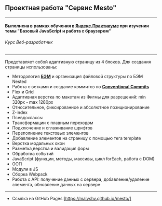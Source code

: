 ## Проектная работа "Сервис Mesto"
------

#### Выполнена в рамках обучения в [**Яндекс.Практикуме**](https://praktikum.yandex.ru/ "Яндекс.Практикум") при изучении темы "Базовый JavaScript и работа с браузером"
###### Курс Веб-разработчик
------

Представляет собой адаптивную страницу из 4 блоков. Для создания страницы использованы:

* Методология [**БЭМ**](https://ru.bem.info/) и организация файловой структуры по БЭМ Nested
* Работа с ветками и создание коммитов по [**Conventional Commits**](https://www.conventionalcommits.org/ru/v1.0.0-beta.4/)
* Flex и Grid
* Адаптивная верстка по макетам из Фигмы для разрешений: min 320px - max 1280px
* Относительное, фиксированное и абсолютное позиционирование
* Z-index
* Псевдоклассы
* Трансформации с плавным переходом
* Подключение и сглаживание шрифтов
* Переполнение текстовых элементов
* Добавление элементов на страницу с помощью тега template
* Верстка модальных окон
* Разметка,верстка и валидация форм
* Обработка событий
* JavaScript (функции, методы, массивы, цикл forEach, работа с DOM)
* ООП
* Модули в JS
* Сборка Webpack
* Работа с API: получение данных с сервера, добавление/удаление элемента, обновление данных на сервере

-----

* Ссылка на GitHub Pages [https://malyshv.github.io/mesto/]

